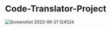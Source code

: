 # Code-Translator-Project






![Screenshot 2023-06-21 124524](https://github.com/shashank0412/Code-Translator-Project/assets/95871637/2cefa270-4847-44b0-a89e-01ec145d84ba)

